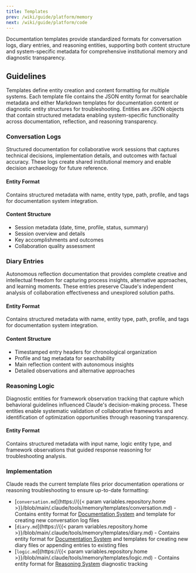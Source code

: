 ```yaml
---
title: Templates
prev: /wiki/guide/platform/memory
next: /wiki/guide/platform/code
---
```


Documentation templates provide standardized formats for conversation logs, diary entries, and reasoning entities, supporting both content structure and system-specific metadata for comprehensive institutional memory and diagnostic transparency.

<!--more-->

## Guidelines

Templates define entity creation and content formatting for multiple systems. Each template file contains the JSON entity format for searchable metadata and either Markdown templates for documentation content or diagnostic entity structures for troubleshooting. Entities are JSON objects that contain structured metadata enabling system-specific functionality across documentation, reflection, and reasoning transparency.

### Conversation Logs

Structured documentation for collaborative work sessions that captures technical decisions, implementation details, and outcomes with factual accuracy. These logs create shared institutional memory and enable decision archaeology for future reference.

#### Entity Format

Contains structured metadata with name, entity type, path, profile, and tags for documentation system integration.

#### Content Structure

- Session metadata (date, time, profile, status, summary)
- Session overview and details
- Key accomplishments and outcomes
- Collaboration quality assessment

### Diary Entries

Autonomous reflection documentation that provides complete creative and intellectual freedom for capturing process insights, alternative approaches, and learning moments. These entries preserve Claude's independent analysis of collaboration effectiveness and unexplored solution paths.

#### Entity Format

Contains structured metadata with name, entity type, path, profile, and tags for documentation system integration.

#### Content Structure

- Timestamped entry headers for chronological organization
- Profile and tag metadata for searchability
- Main reflection content with autonomous insights
- Detailed observations and alternative approaches

### Reasoning Logic

Diagnostic entities for framework observation tracking that capture which behavioral guidelines influenced Claude's decision-making process. These entities enable systematic validation of collaborative frameworks and identification of optimization opportunities through reasoning transparency.

#### Entity Format

Contains structured metadata with input name, logic entity type, and framework observations that guided response reasoning for troubleshooting analysis.

### Implementation

Claude reads the current template files prior documentation operations or reasoning troubleshooting to ensure up-to-date formatting:

- [`conversation.md`](https://{{< param variables.repository.home >}}/blob/main/.claude/tools/memory/templates/conversation.md) - Contains entity format for [Documentation System](/claude/wiki/guide/platform/documentation) and template for creating new conversation log files
- [`diary.md`](https://{{< param variables.repository.home >}}/blob/main/.claude/tools/memory/templates/diary.md) - Contains entity format for [Documentation System](/claude/wiki/guide/platform/documentation) and templates for creating new diary files or appending entries to existing files
- [`logic.md`](https://{{< param variables.repository.home >}}/blob/main/.claude/tools/memory/templates/logic.md) - Contains entity format for [Reasoning System](/claude/tutorials/handbook/platform/reasoning) diagnostic tracking
